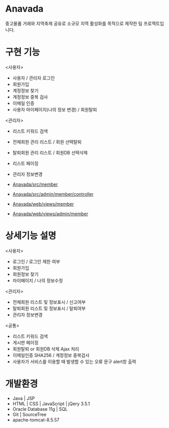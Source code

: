 # Anavada
중고물품 거래와 지역축제 공유로 소규모 지역 활성화를 목적으로 제작한 팀 프로젝트입니다.


# 구현 기능
<사용자>
* 사용자 / 관리자 로그인
* 회원가입
* 계정정보 찾기
* 계정정보 중복 검사
* 이메일 인증
* 사용자 마이페이지(나의 정보 변경) / 회원탈퇴

<관리자>
* 리스트 키워드 검색
* 전체회원 관리 리스트 / 회원 선택탈퇴
* 탈퇴회원 관리 리스트 / 회원DB 선택삭제
* 리스트 페이징
* 관리자 정보변경

* [Anavada/src/member](#https://github.com/taeung103/Anavada/src/member)
* [Anavada/src/admin/member/controller](#Anavada/src/admin/member/controller)
* [Anavada/web/views/member](Anavada/web/views/member)
* [Anavada/web/views/admin/member](Anavada/web/views/admin/member)


# 상세기능 설명
<사용자>
* 로그인 / 로그인 제한 여부
* 회원가입
* 회원정보 찾기
* 마이페이지 / 나의 정보수정

<관리자>
* 전체회원 리스트 및 정보표시 / 신고여부
* 탈퇴회원 리스트 및 정보표시 / 탈퇴여부
* 관리자 정보변경

<공통>
* 리스트 키워드 검색
* 게시판 페이징
* 회원탈퇴 or 회원DB 삭제 Ajax 처리
* 이메일인증 SHA256 / 계정정보 중복검사
* 사용자가 서비스를 이용할 때 발생할 수 있는 오류 문구 alert창 출력


# 개발환경
* Java | JSP
* HTML | CSS | JavaScript | jQery 3.5.1
* Oracle Database 11g | SQL
* Git | SourceTree
* apache-tomcat-8.5.57
